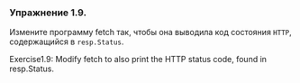 ### Упражнение 1.9.

Измените программу fetch так, чтобы она выводила код состояния ```HTTP```, содержащийся в ```resp.Status```.

Exercise1.9: 
Modify fetch to also print the HTTP status code, found in resp.Status.

